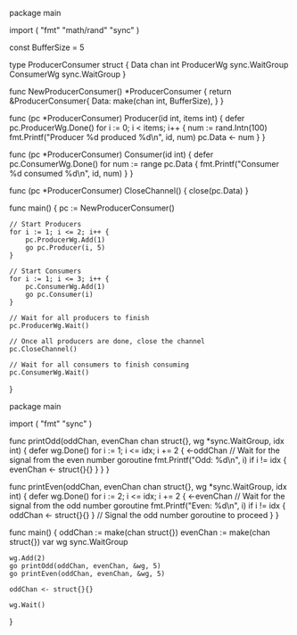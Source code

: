 package main

import (
	"fmt"
	"math/rand"
	"sync"
)

const BufferSize = 5

type ProducerConsumer struct {
	Data       chan int
	ProducerWg sync.WaitGroup
	ConsumerWg sync.WaitGroup
}

func NewProducerConsumer() *ProducerConsumer {
	return &ProducerConsumer{
		Data: make(chan int, BufferSize),
	}
}

func (pc *ProducerConsumer) Producer(id int, items int) {
	defer pc.ProducerWg.Done()
	for i := 0; i < items; i++ {
		num := rand.Intn(100)
		fmt.Printf("Producer %d produced %d\n", id, num)
		pc.Data <- num
	}
}

func (pc *ProducerConsumer) Consumer(id int) {
	defer pc.ConsumerWg.Done()
	for num := range pc.Data {
		fmt.Printf("Consumer %d consumed %d\n", id, num)
	}
}

func (pc *ProducerConsumer) CloseChannel() {
	close(pc.Data)
}

func main() {
	pc := NewProducerConsumer()

	// Start Producers
	for i := 1; i <= 2; i++ {
		pc.ProducerWg.Add(1)
		go pc.Producer(i, 5)
	}

	// Start Consumers
	for i := 1; i <= 3; i++ {
		pc.ConsumerWg.Add(1)
		go pc.Consumer(i)
	}

	// Wait for all producers to finish
	pc.ProducerWg.Wait()

	// Once all producers are done, close the channel
	pc.CloseChannel()

	// Wait for all consumers to finish consuming
	pc.ConsumerWg.Wait()
}

package main

import (
	"fmt"
	"sync"
)

func printOdd(oddChan, evenChan chan struct{}, wg *sync.WaitGroup, idx int) {
	defer wg.Done()
	for i := 1; i <= idx; i += 2 {
		<-oddChan // Wait for the signal from the even number goroutine
		fmt.Printf("Odd: %d\n", i)
		if i != idx {
			evenChan <- struct{}{}
		}
	}
}

func printEven(oddChan, evenChan chan struct{}, wg *sync.WaitGroup, idx int) {
	defer wg.Done()
	for i := 2; i <= idx; i += 2 {
		<-evenChan // Wait for the signal from the odd number goroutine
		fmt.Printf("Even: %d\n", i)
		if i != idx {
			oddChan <- struct{}{}
		}
		// Signal the odd number goroutine to proceed
	}
}

func main() {
	oddChan := make(chan struct{})
	evenChan := make(chan struct{})
	var wg sync.WaitGroup

	wg.Add(2)
	go printOdd(oddChan, evenChan, &wg, 5)
	go printEven(oddChan, evenChan, &wg, 5)

	oddChan <- struct{}{}

	wg.Wait()
}
